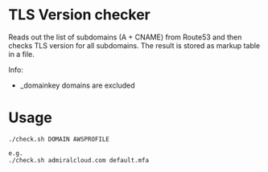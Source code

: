 # TLS Version checker
Reads out the list of subdomains (A + CNAME) from Route53 and then checks TLS version for all subdomains. The result is stored as markup table in a file.

Info:
* _domainkey domains are excluded

# Usage
```
./check.sh DOMAIN AWSPROFILE

e.g.
./check.sh admiralcloud.com default.mfa
```